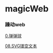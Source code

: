 # magicWeb
### 躁动web 
[0.弹弹球](https://theluckdark.github.io/magicWeb/01.%e5%bc%b9%e5%bc%b9%e7%90%83/final-canvas.html)

[08.SVG镂空文本](https://theluckdark.github.io/magicWeb/08.SVG%e9%95%82%e7%a9%ba%e6%96%87%e6%9c%ac/08.html.html)
